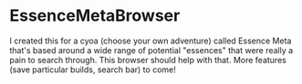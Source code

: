 # EssenceMetaBrowser
I created this for a cyoa (choose your own adventure) called Essence Meta that's based around a wide range of potential "essences" that were really a pain to search through. This browser should help with that. More features (save particular builds, search bar) to come!
